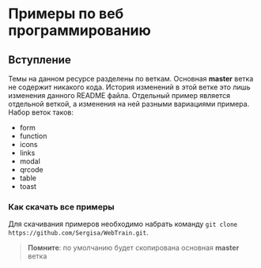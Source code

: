 # Примеры по веб программированию
## Вступление
Темы на данном ресурсе разделены по веткам. Основная **master** ветка не содержит никакого кода. История изменений в этой ветке это лишь изменения данного README файла.
Отдельный пример является отдельной веткой, а изменения на ней разными вариациями примера.
Набор веток таков:
* form
* function
* icons
* links
* modal
* qrcode
* table
* toast

### Как скачать все примеры
Для скачивания примеров необходимо набрать команду `git clone https://github.com/Sergisa/WebTrain.git`.
> **Помните**: по умолчанию будет скопирована основная **master** ветка

